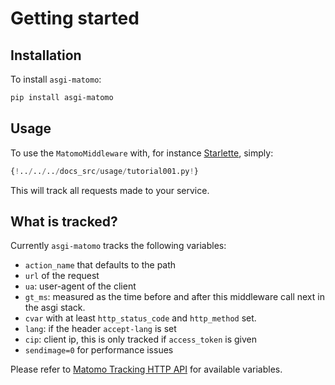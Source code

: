 # Getting started

## Installation

To install `asgi-matomo`:

```bash
pip install asgi-matomo
```

## Usage

To use the `MatomoMiddleware` with, for instance [Starlette](https://starlette.io), simply:

```python
{!../../../docs_src/usage/tutorial001.py!}
```

This will track all requests made to your service.

## What is tracked?

Currently `asgi-matomo` tracks the following variables:

- `action_name` that defaults to the path
- `url` of the request
- `ua`: user-agent of the client
- `gt_ms`: measured as the time before and after this middleware call next in the asgi stack.
- `cvar` with at least `http_status_code` and `http_method` set.
- `lang`: if the header `accept-lang` is set
- `cip`: client ip, this is only tracked if `access_token` is given
- `sendimage=0` for performance issues

Please refer to [Matomo Tracking HTTP API](https://developer.matomo.org/api-reference/tracking-api) for available variables.
